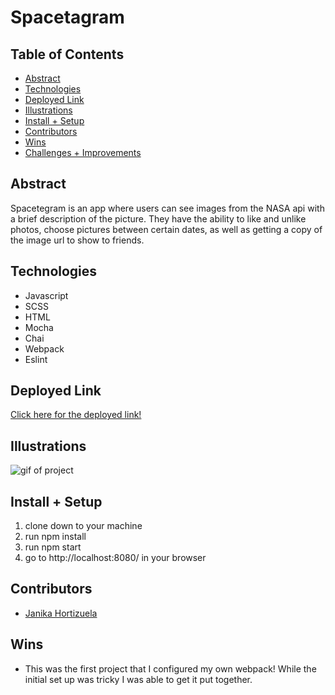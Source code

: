 # Spacetagram

## Table of Contents
  - [Abstract](#abstract)
  - [Technologies](#technologies)
  - [Deployed Link](#deployed-link)
  - [Illustrations](#illustrations)
  - [Install + Setup](#set-up)
  - [Contributors](#contributors)
  - [Wins](#wins)
  - [Challenges + Improvements](#challenges-+-Improvements)

## Abstract
Spacetegram is an app where users can see images from the NASA api with a brief description of the picture. They have the ability to like and unlike photos, choose pictures between certain dates, as well as getting a copy of the image url to show to friends. 

## Technologies
  - Javascript
  - SCSS
  - HTML
  - Mocha 
  - Chai 
  - Webpack
  - Eslint

## Deployed Link
[Click here for the deployed link!](https://inspiring-leavitt-fc3126.netlify.app)

## Illustrations

![gif of project](https://gifyu.com/image/P47B)

## Install + Setup
1) clone down to your machine
2) run npm install
3) run npm start
4) go to http://localhost:8080/ in your browser

## Contributors
 - [Janika Hortizuela](https://github.com/jhortizu01)

## Wins
 - This was the first project that I configured my own webpack! While the initial set up was tricky I was able to get it put together.
